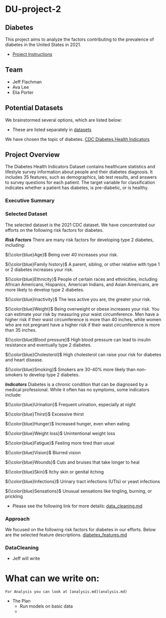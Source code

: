 # DU-project-2
## Diabetes

This project aims to analyze the factors contributing to the prevalence of diabetes in the United States in 2021.

- [Project Instructions](project-2-overview.md)

## Team
 
 - Jeff Flachman
 - Ava Lee
 - Elia Porter


 ## Potential Datasets

We brainstormed several options, which are listed below:

- These are listed separately in [datasets](data_sets.md)
  
We have chosen the topic of diabetes.
[CDC Diabetes Health Indicators](https://archive.ics.uci.edu/dataset/891/cdc+diabetes+health+indicators)


## Project Overview

The Diabetes Health Indicators Dataset contains healthcare statistics and lifestyle survey information about people and their diabetes diagnosis. It includes 35 features, such as demographics, lab test results, and answers to survey questions for each patient. The target variable for classification indicates whether a patient has diabetes, is pre-diabetic, or is healthy.
### Executive Summary


### Selected Dataset

The selected dataset is the 2021 CDC dataset.
We have concentrated our efforts on the following risk factors for diabetes.

***Risk Factors*** 
 There are many risk factors for developing type 2 diabetes, including:

${\color{blue}Age}$ Being over 40 increases your risk.    

${\color{blue}Family history}$ A parent, sibling, or other relative with type 1 or 2 diabetes increases your risk.

${\color{blue}Ethnicity}$ People of certain races and ethnicities, including African Americans, Hispanics, American Indians, and Asian Americans, are more likely to develop type 2 diabetes.

${\color{blue}Inactivity}$ The less active you are, the greater your risk.

${\color{blue}Weight}$ Being overweight or obese increases your risk. You can estimate your risk by measuring your waist circumference. Men have a higher risk if their waist circumference is more than 40 inches, while women who are not pregnant have a higher risk if their waist circumference is more than 35 inches.

${\color{blue}Blood pressure}$ High blood pressure can lead to insulin resistance and eventually type 2 diabetes.

${\color{blue}Cholesterol}$ High cholesterol can raise your risk for diabetes and heart disease.

${\color{blue}Smoking}$ Smokers are 30-40% more likely than non-smokers to develop type 2 diabetes.

***Indicators***
Diabetes is a chronic condition that can be diagnosed by a medical professional. While it often has no symptoms, some indicators include:

${\color{blue}Urination}$ Frequent urination, especially at night

${\color{blue}Thirst}$ Excessive thirst

${\color{blue}Hunger}$ Increased hunger, even when eating

${\color{blue}Weight loss}$ Unintentional weight loss

${\color{blue}Fatigue}$ Feeling more tired than usual

${\color{blue}Vision}$ Blurred vision

${\color{blue}Wounds}$ Cuts and bruises that take longer to heal

${\color{blue}Skin}$ Itchy skin or genital itching

${\color{blue}Infections}$ Urinary tract infections (UTIs) or yeast infections

${\color{blue}Sensations}$ Unusual sensations like tingling, burning, or prickling

- Please see the following link for more details: [data_cleaning.md](data_cleaning.md)
### Approach

We focused on the following risk factors for diabetes in our efforts. Below are the selected feature descriptions.
[diabetes_features.md](diabetes_features.md)
### DataCleaning 

- Jeff will write



# What can we write on:


    

    For Analysis you can look at [analysis.md](analysis.md)



- The Plan
    - Run models on basic data
    - 
